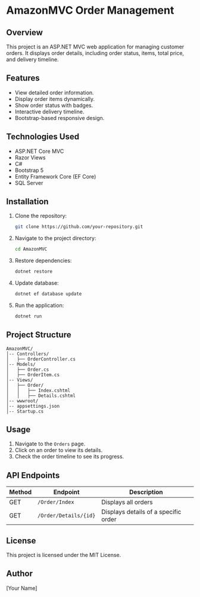 # AmazonMVC Order Management

## Overview
This project is an ASP.NET MVC web application for managing customer orders. It displays order details, including order status, items, total price, and delivery timeline.

## Features
- View detailed order information.
- Display order items dynamically.
- Show order status with badges.
- Interactive delivery timeline.
- Bootstrap-based responsive design.

## Technologies Used
- ASP.NET Core MVC
- Razor Views
- C#
- Bootstrap 5
- Entity Framework Core (EF Core)
- SQL Server

## Installation
1. Clone the repository:
   ```sh
   git clone https://github.com/your-repository.git
   ```
2. Navigate to the project directory:
   ```sh
   cd AmazonMVC
   ```
3. Restore dependencies:
   ```sh
   dotnet restore
   ```
4. Update database:
   ```sh
   dotnet ef database update
   ```
5. Run the application:
   ```sh
   dotnet run
   ```

## Project Structure
```
AmazonMVC/
│-- Controllers/
│   ├── OrderController.cs
│-- Models/
│   ├── Order.cs
│   ├── OrderItem.cs
│-- Views/
│   ├── Order/
│   │   ├── Index.cshtml
│   │   ├── Details.cshtml
│-- wwwroot/
│-- appsettings.json
│-- Startup.cs
```

## Usage
1. Navigate to the `Orders` page.
2. Click on an order to view its details.
3. Check the order timeline to see its progress.

## API Endpoints
| Method | Endpoint | Description |
|--------|---------|-------------|
| GET | `/Order/Index` | Displays all orders |
| GET | `/Order/Details/{id}` | Displays details of a specific order |

## License
This project is licensed under the MIT License.

## Author
[Your Name]

